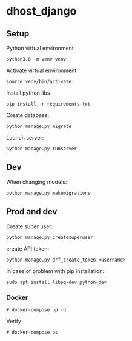 # dhost_django


## Setup

Python virtual environment
```
python3.8 -m venv venv
```

Activate virtual environment
```
source venv/bin/activate
```

Install python libs
```
pip install -r requirements.txt
```

Create database:
```
python manage.py migrate
```

Launch server:
```
python manage.py runserver
```

## Dev

When changing models:
```
python manage.py makemigrations
```

## Prod and dev

Create super user:
```
python manage.py createsuperuser
```

create API token:
```
python manage.py drf_create_token <username>
```

In case of problem with pip installation:
```
sudo apt install libpq-dev python-dev
```

### Docker
```
# docker-compose up -d
```

Verify
```
# docker-compose ps
```

